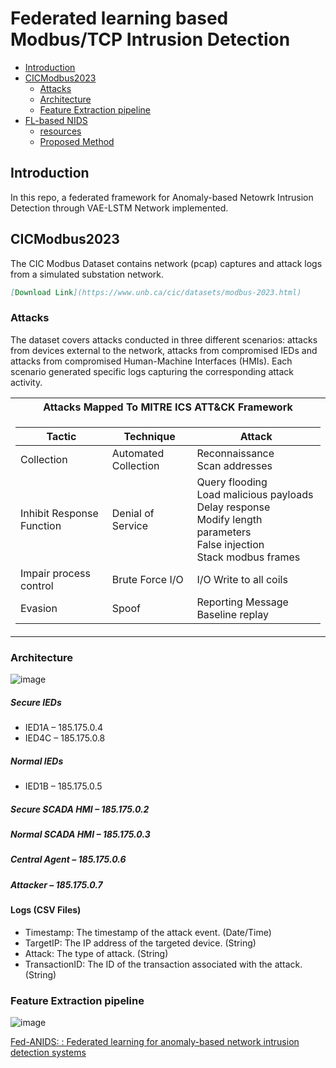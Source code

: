 # Federated learning based Modbus/TCP Intrusion Detection


- [Introduction](#introduction)
- [CICModbus2023](#cicmodbus2023)
  - [Attacks](#attacks)
  - [Architecture](#architecture)
  - [Feature Extraction pipeline](#feature-extraction-pipeline)
- [FL-based NIDS](#fl-based-nids)
  - [resources](#resources)
  - [Proposed Method](#proposed-method)

## Introduction

In this repo, a federated framework for Anomaly-based Netowrk Intrusion Detection through VAE-LSTM Network implemented.

## CICModbus2023

The CIC Modbus Dataset contains network (pcap) captures and attack logs from a simulated substation network.
```md
[Download Link](https://www.unb.ca/cic/datasets/modbus-2023.html)
```
### Attacks

The dataset covers attacks conducted in three different scenarios:
attacks from devices external to the network, attacks from compromised IEDs and attacks from compromised Human-Machine Interfaces (HMIs).
Each scenario generated specific logs capturing the corresponding attack activity.

<table>
<tr>
<th>Attacks Mapped To MITRE ICS ATT&CK Framework</th>
</tr>
<tr>
  
<td>

| Tactic | Technique | Attack |
|--|--|--|
| Collection | Automated Collection | Reconnaissance <br/> Scan addresses |
| Inhibit Response Function | Denial of Service | Query flooding <br/> Load malicious payloads <br/> Delay response <br/> Modify length parameters <br/> False injection <br/> Stack modbus frames |
| Impair process control | Brute Force I/O |  I/O Write to all coils |
| Evasion | Spoof |  Reporting Message Baseline replay |

</td></tr> </table>

### Architecture

![image](https://github.com/user-attachments/assets/f395a413-b035-48d5-adcb-f23c43f1632b)

##### Secure IEDs
- IED1A – 185.175.0.4
- IED4C – 185.175.0.8
##### Normal IEDs
- IED1B – 185.175.0.5
##### Secure SCADA HMI – 185.175.0.2
##### Normal SCADA HMI – 185.175.0.3
##### Central Agent – 185.175.0.6
##### Attacker – 185.175.0.7

#### Logs (CSV Files)

- Timestamp: The timestamp of the attack event. (Date/Time)
- TargetIP: The IP address of the targeted device. (String)
- Attack: The type of attack. (String)
- TransactionID: The ID of the transaction associated with the attack. (String)

### Feature Extraction pipeline

![image](https://github.com/user-attachments/assets/9387415a-d5c5-4c6a-8508-b74b9636955e)

[Fed-ANIDS: : Federated learning for anomaly-based network intrusion detection systems](https://doi.org/10.1016/j.eswa.2023.121000)






